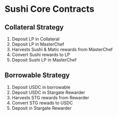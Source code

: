 # Sushi Core Contracts

## Collateral Strategy

1. Deposit LP in Collateral 
2. Deposit LP in MasterChef
3. Harvests Sushi & Matic rewards from MasterChef
4. Convert Sushi rewards to LP
5. Deposit Sushi LP in MasterChef


## Borrowable Strategy

1. Deposit USDC in borrowable 
2. Deposit USDC in Stargate Rewarder 
3. Harvests STG rewards from Rewarder 
4. Convert STG rewads to USDC
5. Deposit in Stargate Rewarder
